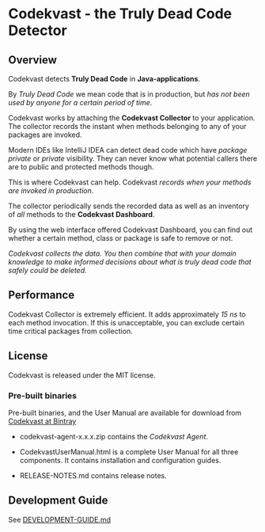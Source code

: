 # Codekvast - the Truly Dead Code Detector

## Overview

Codekvast detects **Truly Dead Code** in **Java-applications**.

By *Truly Dead Code* we mean code that is in production, but *has not been used by anyone for a certain period of time*.

Codekvast works by attaching the **Codekvast Collector** to your application.
The collector records the instant when methods belonging to any of your packages are invoked. 

Modern IDEs like IntelliJ IDEA can detect dead code which have *package 
private* or *private* visibility. They can never know what potential callers there are to public and protected methods though.
 
This is where Codekvast can help. Codekvast *records when your methods are invoked in production*.

The collector periodically sends the recorded data as well as an inventory of *all* methods to the **Codekvast Dashboard**.
 
By using the web interface offered Codekvast Dashboard, you can find out whether a certain method, class or package is safe to remove or not.

*Codekvast collects the data. You then combine that with your domain knowledge to make informed decisions about what is truly dead code
that safely could be deleted.*

## Performance

Codekvast Collector is extremely efficient. It adds approximately *15 ns* to each method invocation. If this is unacceptable,
you can exclude certain time critical packages from collection.

## License

Codekvast is released under the MIT license.

### Pre-built binaries

Pre-built binaries, and the User Manual are available for download from [Codekvast at Bintray](https://bintray.com/crisp/codekvast/distributions/view#files)

* codekvast-agent-x.x.x.zip contains the *Codekvast Agent*.

* CodekvastUserManual.html is a complete User Manual for all three components. It contains installation and configuration guides.

* RELEASE-NOTES.md contains release notes.

## Development Guide

See [DEVELOPMENT-GUIDE.md](DEVELOPMENT-GUIDE.md)